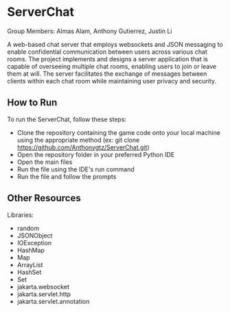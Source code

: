 # ServerChat

Group Members: Almas Alam, Anthony Gutierrez, Justin Li

A web-based chat server that employs websockets and JSON messaging to enable confidential communication between users across various chat rooms. The project implements and designs a server application that is capable of overseeing multiple chat rooms, enabling users to join or leave them at will. The server facilitates the exchange of messages between clients within each chat room while maintaining user privacy and security.

## How to Run
To run the ServerChat, follow these steps:

 - Clone the repository containing the game code onto your local machine using the appropriate method (ex: git clone https://github.com/Anthonygtz/ServerChat.git)
 - Open the repository folder in your preferred Python IDE
 - Open the main files
 - Run the file using the IDE's run command
 - Run the file and follow the prompts

## Other Resources
Libraries:

- random
- JSONObject
- IOException
- HashMap
- Map
- ArrayList
- HashSet
- Set
- jakarta.websocket
- jakarta.servlet.http
- jakarta.servlet.annotation
